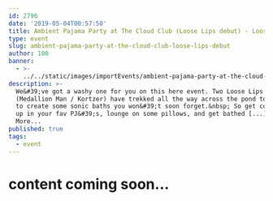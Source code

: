 ```yaml
---
id: 2796
date: '2019-05-04T00:57:50'
title: Ambient Pajama Party at The Cloud Club (Loose Lips debut) - Loose Lips
type: event
slug: ambient-pajama-party-at-the-cloud-club-loose-lips-debut
author: 100
banner:
  - >-
    ../../static/images/importEvents/ambient-pajama-party-at-the-cloud-club-loose-lips-debut/image2796.jpeg
description: >-
  We&#39;ve got a washy one for you on this here event. Two Loose Lips artists
  (Medallion Man / Kortzer) have trekked all the way across the pond to be here
  to create some sonic baths you won&#39;t soon forget.&nbsp; So get comfy, show
  up in your fav PJ&#39;s, lounge on some pillows, and get bathed [...]Read
  More...
published: true
tags:
  - event
---
```

content coming soon...
======================